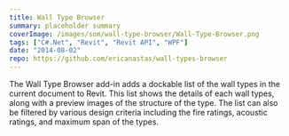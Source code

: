 ```yaml
---
title: Wall Type Browser
summary: placeholder summary
coverImage: /images/som/wall-type-browser/Wall-Type-Browser.png
tags: ["C#.Net", "Revit", "Revit API", "WPF"]
date: "2014-08-02"
repo: https://github.com/ericanastas/wall-types-browser
---
```


The Wall Type Browser add-in adds a dockable list of the wall types in the current document to Revit. This list shows the details of each wall types, along with a preview images of the structure of the type. The list can also be filtered by various design criteria including the fire ratings, acoustic ratings, and maximum span of the types.
